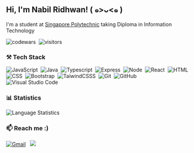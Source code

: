 <h2> Hi, I'm Nabil Ridhwan! ( ๑>ᴗ<๑ )</h2>
    
I'm a student at [Singapore Polytechnic](https://www.sp.edu.sg/) taking Diploma in Information Technology
    
![codewars](https://www.codewars.com/users/nabilridhwan/badges/small)&nbsp;
![visitors](https://visitor-badge.laobi.icu/badge?page_id=nabilridhwan.nabilridhwan)&nbsp;

### ⚒️ Tech Stack
![JavaScript](https://img.shields.io/badge/-JavaScript-05122A?style=flat&logo=javascript)&nbsp;
![Java](https://img.shields.io/badge/-Java-05122A?style=flat&logo=Java&logoColor=FFA518)&nbsp;
![Typescript](https://img.shields.io/badge/-Typescript-05122A?style=flat&logo=typescript)&nbsp;
![Express](https://img.shields.io/badge/-Express.js-05122A?style=flat&logo=express)&nbsp;
![Node](https://img.shields.io/badge/-Node-05122A?style=flat&logo=node.js)&nbsp;
![React](https://img.shields.io/badge/-React%20and%20React%20Native-05122A?style=flat&logo=react&logoColor=007ACC)&nbsp;
![HTML](https://img.shields.io/badge/-HTML-05122A?style=flat&logo=HTML5)&nbsp;
![CSS](https://img.shields.io/badge/-CSS-05122A?style=flat&logo=CSS3&logoColor=1572B6)&nbsp;
![Bootstrap](https://img.shields.io/badge/-Bootstrap-05122A?style=flat&logo=bootstrap&logoColor=563D7C)&nbsp;
![TaiwindCSSS](https://img.shields.io/badge/-Tailwind-05122A?style=flat&logo=tailwindcss)&nbsp;
![Git](https://img.shields.io/badge/-Git-05122A?style=flat&logo=git)&nbsp;
![GitHub](https://img.shields.io/badge/-GitHub-05122A?style=flat&logo=github)&nbsp;
![Visual Studio Code](https://img.shields.io/badge/-Visual%20Studio%20Code-05122A?style=flat&logo=visual-studio-code&logoColor=007ACC)&nbsp;

    
### 📊 Statistics
<img src="https://github-readme-stats.vercel.app/api/top-langs/?username=nabilridhwan&theme=codeSTACKr&layout=compact" alt="Language Statistics"/>

### 📫 Reach me :)

<a href="mailto:nabridhwan@gmail.com"><img alt="Gmail" src="https://img.shields.io/badge/Gmail-D14836?style=flat&logo=gmail&logoColor=white" /></a> &nbsp;
<a href="https://instagram.com/nabilridhwn"><img src="https://img.shields.io/badge/-@nabilridhwn-E4405F?style=flat&logo=Instagram&logoColor=white"/></a> &nbsp;
